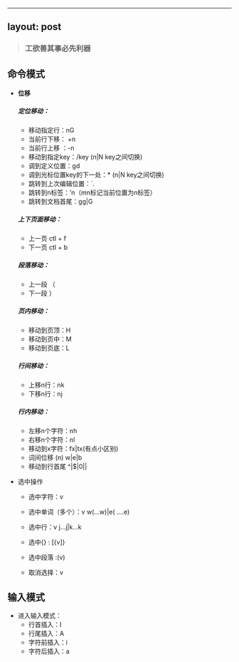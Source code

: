 ------
layout: post 
------ 

> ### **工欲善其事必先利器**

## 命令模式

- #### 位移
  
  ##### 定位移动：
  
  - 移动指定行：nG
  - 当前行下移： +n
  - 当前行上移 ：-n
  - 移动到指定key：/key (n|N key之间切换)
  - 调到定义位置：gd
  - 调到光标位置key的下一处：* (n|N key之间切换)
  - 跳转到上次编辑位置：`.
  - 跳转到n标签：’n（mn标记当前位置为n标签）
  - 跳转到文档首尾：gg|G
  
  ##### 上下页面移动：
  
  - 上一页  ctl + f
  - 下一页  ctl + b
  
  ##### 段落移动：
  
  -  上一段 （
  - 下一段    ）
  
  ##### 页内移动：
  
  - 移动到页顶：H
  - 移动到页中：M
  - 移动到页底：L
  
  ##### 行间移动：
  
  - 上移n行：nk
  - 下移n行：nj
  
  ##### 行内移动：
  
  - 左移n个字符：nh
  - 右移n个字符：nl
  - 移动到x字符：fx|tx(有点小区别)
  - 词间位移  (n) w|e|b
  - 移动到行首尾 ^|$|0||
  
- 选中操作
  
  - 选中字符：v
  
  
  - 选中单词（多个）：v w(…w)|e( ….e)
  - 选中行：v j…j|k…k
  - 选中{} : [{v]}
  - 选中段落 :(v)
  - 取消选择：v

## 输入模式

- 进入输入模式：
  - 行首插入：I
  - 行尾插入：A
  - 字符前插入：i
  - 字符后插入：a

